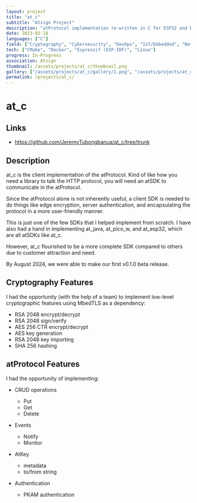 ```yaml
---
layout: project
title: "at_c"
subtitle: "Atsign Project"
description: "atProtocol implementation re-written in C for ESP32 and Embedded Devices with SSL and cryptography features"
date: 2023-02-18
languages: ["C"]
field: ["Cryptography", "Cybersecurity", "DevOps", "IoT/Embedded", "Networking"]
tech: ["CMake", "Docker", "Espressif (ESP-IDF)", "Linux"]
progress: In-Progress
association: Atsign
thumbnail: /assets/projects/at_c/thumbnail.png
gallery: ["/assets/projects/at_c/gallery/1.png", "/assets/projects/at_c/gallery/gallery.json"]
permalink: /projects/at_c/
---
```


# at_c

## Links

- <https://github.com/JeremyTubongbanua/at_c/tree/trunk>

## Description

at_c is the client implementation of the atProtocol. Kind of like how you need a library to talk the HTTP protocol, you will need an atSDK to communicate in the atProtocol.

Since the atProtocol alone is not inherently useful, a client SDK is needed to do things like edge encryption, server authentication, and encapsulating the protocol in a more user-friendly manner.

This is just one of the few SDKs that I helped implement from scratch. I have also had a hand in implementing at_java, at_pico_w, and at_esp32, which are all atSDKs like at_c.

However, at_c flourished to be a more complete SDK compared to others due to customer attraction and need.

By August 2024, we were able to make our first v0.1.0 beta release.

## Cryptography Features

I had the opportunity (with the help of a team) to implement low-level cryptographic features using MbedTLS as a dependency:

- RSA 2048 encrypt/decrypt
- RSA 2048 sign/verify
- AES 256 CTR encrypt/decrypt
- AES key generation
- RSA 2048 key importing
- SHA 256 hashing

## atProtocol Features

I had the opportunity of implementing:

- CRUD operations
  - Put
  - Get
  - Delete

- Events
  - Notify
  - Monitor

- AtKey
  - metadata
  - to/from string

- Authentication
  - PKAM authentication
